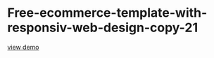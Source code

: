 # Free-ecommerce-template-with-responsiv-web-design-copy-21
<a href="http://webi4u.com/web/article/Free-ecommerce-template-with-responsiv-web-design-copy-21/">
  view demo
  </a>
